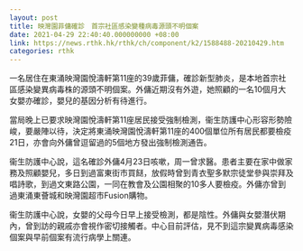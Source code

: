 ```yaml
---
layout: post
title: 映灣園菲傭確診　首宗社區感染變種病毒源頭不明個案　
date: 2021-04-29 22:40:40.000000000 +08:00
link: https://news.rthk.hk/rthk/ch/component/k2/1588488-20210429.htm
categories: rthk
---
```


一名居住在東涌映灣園悅濤軒第11座的39歲菲傭，確診新型肺炎，是本地首宗社區感染變異病毒株的源頭不明個案。外傭近期沒有外遊，她照顧的一名10個月大女嬰亦確診，嬰兒的基因分析有待進行。

當局晚上已要求映灣園悅濤軒第11座居民接受強制檢測，衞生防護中心形容形勢險峻，要嚴陣以待，決定將東涌映灣園悅濤軒第11座的400個單位所有居民都要檢疫21日，亦會向外傭曾逗留過的5個地方發出強制檢測通告。

衞生防護中心說，這名確診外傭4月23日咳嗽，周一曾求醫。患者主要在家中做家務及照顧嬰兒，多日到過富東街市買餸，放假時曾到青衣聖多默宗徒堂參與崇拜及唱詩歌，到過文東路公園，一同在教會及公園相聚的10多人要檢疫。外傭亦曾到過東涌東薈城和映灣園超市Fusion購物。

衞生防護中心說，女嬰的父母今日早上接受檢測，都是陰性。外傭與女嬰潛伏期內，曾到訪的親戚亦會視作密切接觸者。中心目前評估，見不到這宗變異病毒感染個案與早前個案有流行病學上關連。
